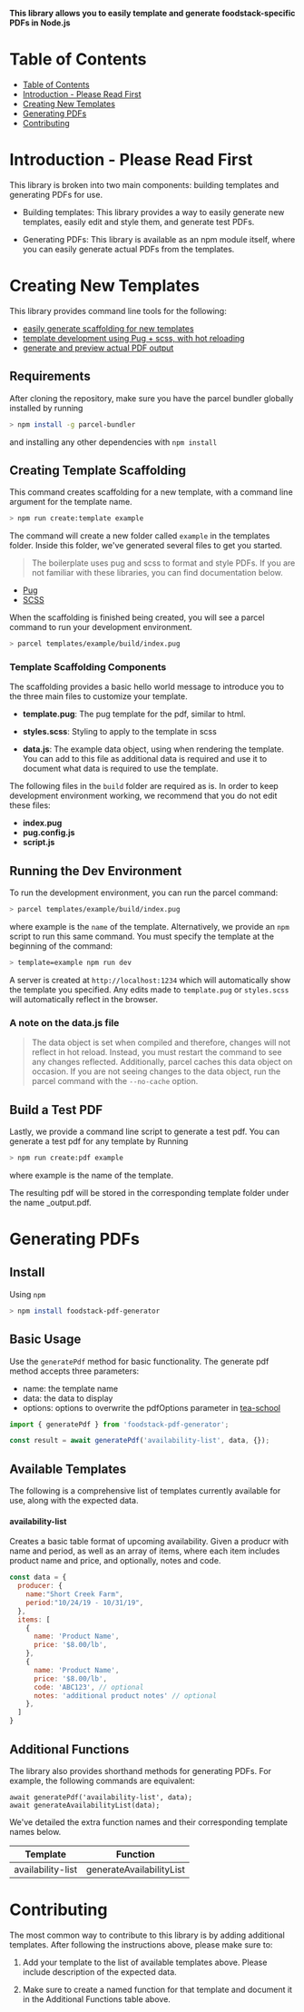 **This library allows you to easily template and generate foodstack-specific PDFs in Node.js**

# Table of Contents

- [Table of Contents](#table-of-contents)
- [Introduction - Please Read First](#introduction)
- [Creating New Templates](#creating-templates)
- [Generating PDFs](#generating-pdfs)
- [Contributing](#contributing)

<a name="introduction"></a>
# Introduction - Please Read First

This library is broken into two main components: building templates and generating PDFs for use.

- Building templates: This library provides a way to easily generate new templates, easily edit and style them, and generate test PDFs.

- Generating PDFs: This library is available as an npm module itself, where you can easily generate actual PDFs from the templates.

<a name="creating-templates"></a>
# Creating New Templates

This library provides command line tools for the following:
* [easily generate scaffolding for new templates](#creating-template-scaffolding)
* [template development using Pug + scss, with hot reloading](#running-dev-environment)
* [generate and preview actual PDF output](#build-test-pdf)

## Requirements
After cloning the repository, make sure you have the parcel bundler globally installed by running
```bash
> npm install -g parcel-bundler
```
and installing any other dependencies with `npm install`

<a name="creating-template-scaffolding"></a>
## Creating Template Scaffolding
This command creates scaffolding for a new template, with a command line argument for the template name.

```bash
> npm run create:template example
```  

The command will create a new folder called `example` in the templates folder. Inside this folder, we've generated several files to get you started.

> The boilerplate uses pug and scss to format and style PDFs. If you are not familiar with these libraries, you can find documentation below.
* [Pug](https://pugjs.org)
* [SCSS](https://sass-lang.com/documentation/syntax)

When the scaffolding is finished being created, you will see a parcel command to run your development environment.

```bash
> parcel templates/example/build/index.pug
```

### Template Scaffolding Components

The scaffolding provides a basic hello world message to introduce you to the three main files to customize your template.

* __template.pug__: The pug template for the pdf, similar to html.

* __styles.scss__: Styling to apply to the template in scss

* __data.js__: The example data object, using when rendering the template.  You can add to this file as additional data is required and use it to document what data is required to use the template.

The following files in the `build` folder are required as is. In order to keep development environment working, we recommend that you do not edit these files:
* __index.pug__
* __pug.config.js__
* __script.js__

<a name="running-dev-environment"></a>
## Running the Dev Environment
To run the development environment, you can run the parcel command:
```bash
> parcel templates/example/build/index.pug
```
where example is the `name` of the template. Alternatively, we provide an `npm` script to run this same command.  You must specify the template at the beginning of the command:

```bash
> template=example npm run dev
```

A server is created at `http://localhost:1234` which will automatically show the template you specified.  Any edits made to `template.pug` or `styles.scss` will automatically reflect in the browser.

### A note on the data.js file

> The data object is set when compiled and therefore, changes will not reflect in hot reload.  Instead, you must restart the command to see any changes reflected.  Additionally, parcel caches this data object on occasion.  If you are not seeing changes to the data object, run the parcel command with the `--no-cache` option.

<a name="build-test-pdf"></a>
## Build a Test PDF
Lastly, we provide a command line script to generate a test pdf.  You can generate a test pdf for any template by Running

```bash
> npm run create:pdf example
```
where example is the name of the template.  

The resulting pdf will be stored in the corresponding template folder under the name _output.pdf.


<a name="generating-pdfs"></a>
# Generating PDFs

## Install
Using `npm`

```bash
> npm install foodstack-pdf-generator
```

## Basic Usage
Use the `generatePdf` method for basic functionality.  The generate pdf method accepts three parameters:

* name: the template name
* data: the data to display
* options: options to overwrite the pdfOptions parameter in [tea-school](https://github.com/AmirTugi/tea-school)

```javascript
import { generatePdf } from 'foodstack-pdf-generator';

const result = await generatePdf('availability-list', data, {});
```

## Available Templates
The following is a comprehensive list of templates currently available for use, along with the expected data.

#### availability-list
Creates a basic table format of upcoming availability.  Given a producr with name and period, as well as an array of items, where each item includes product name and price, and optionally, notes and code.

```javascript
const data = {
  producer: {
    name:"Short Creek Farm",
    period:"10/24/19 - 10/31/19",
  },
  items: [
    {
      name: 'Product Name',
      price: '$8.00/lb',
    },
    {
      name: 'Product Name',
      price: '$8.00/lb',
      code: 'ABC123', // optional
      notes: 'additional product notes' // optional
    },
  ]
}
```

## Additional Functions
The library also provides shorthand methods for generating PDFs. For example, the following commands are equivalent:

```
await generatePdf('availability-list', data);
await generateAvailabilityList(data);
```

We've detailed the extra function names and their corresponding template names below.

| Template | Function |
| -------- | -------- |
| availability-list | generateAvailabilityList |


<a name="contributing"></a>
# Contributing
The most common way to contribute to this library is by adding additional templates.  After following the instructions above, please make sure to:

1. Add your template to the list of available templates above.  Please include description of the expected data.

2. Make sure to create a named function for that template and document it in the Additional Functions table above.
